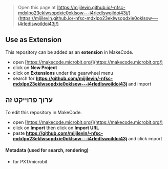 
> Open this page at [https://mijilevin.github.io/-nfsc-mdxlpo23eklwsopdxie0oklsow---i4rledlswoildoi43j/](https://mijilevin.github.io/-nfsc-mdxlpo23eklwsopdxie0oklsow---i4rledlswoildoi43j/)

## Use as Extension

This repository can be added as an **extension** in MakeCode.

* open [https://makecode.microbit.org/](https://makecode.microbit.org/)
* click on **New Project**
* click on **Extensions** under the gearwheel menu
* search for **https://github.com/mijilevin/-nfsc-mdxlpo23eklwsopdxie0oklsow---i4rledlswoildoi43j** and import

## ערוך פרוייקט זה

To edit this repository in MakeCode.

* open [https://makecode.microbit.org/](https://makecode.microbit.org/)
* click on **Import** then click on **Import URL**
* paste **https://github.com/mijilevin/-nfsc-mdxlpo23eklwsopdxie0oklsow---i4rledlswoildoi43j** and click import

#### Metadata (used for search, rendering)

* for PXT/microbit
<script src="https://makecode.com/gh-pages-embed.js"></script><script>makeCodeRender("{{ site.makecode.home_url }}", "{{ site.github.owner_name }}/{{ site.github.repository_name }}");</script>
